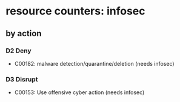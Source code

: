 # resource counters: infosec

## by action


### D2 Deny
* C00182: malware detection/quarantine/deletion (needs infosec)

### D3 Disrupt
* C00153: Use offensive cyber action (needs infosec)
